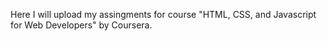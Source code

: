 Here I will upload my assingments for course "HTML, CSS, and Javascript for Web Developers" by Coursera.
